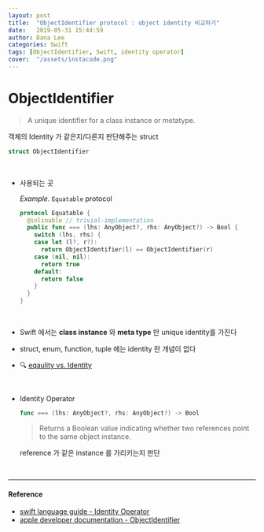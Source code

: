 ```yaml
---
layout: post
title:  "ObjectIdentifier protocol : object identity 비교하기"
date:   2019-05-31 15:44:59
author: Dana Lee
categories: Swift
tags: [ObjectIdentifier, Swift, identity operator]
cover:  "/assets/instacode.png"
---
```




# ObjectIdentifier

>  A unique identifier for a class instance or metatype.

객체의 Identity 가 같은지/다른지 판단해주는 struct

```swift
struct ObjectIdentifier
```

&nbsp;

- 사용되는 곳

  *Example*. `Equatable` protocol

  ```swift
  protocol Equatable {
    @inlinable // trivial-implementation
    public func === (lhs: AnyObject?, rhs: AnyObject?) -> Bool {
      switch (lhs, rhs) {
      case let (l?, r?):
        return ObjectIdentifier(l) == ObjectIdentifier(r)
      case (nil, nil):
        return true
      default:
        return false
      }
    }
  }
  ```

  &nbsp;

- Swift 에서는 **class instance** 와 **meta type** 만 unique identity를 가진다

- struct, enum, function, tuple 에는 identity 란 개념이 없다

- :mag: [eqaulity  vs.  Identity](https://daheenallwhite.github.io/swift/equatable/comparable/2019/05/13/Equality-Identity.html)

&nbsp;

- Identity Operator

  ```swift
  func === (lhs: AnyObject?, rhs: AnyObject?) -> Bool
  ```

  > Returns a Boolean value indicating whether two references point to the same object instance.

  reference 가 같은 instance 를 가리키는지 판단

&nbsp;

---

#### Reference

- [swift language guide - Identity Operator](https://docs.swift.org/swift-book/LanguageGuide/ClassesAndStructures.html#ID90)
- [apple developer documentation - ObjectIdentifier](https://developer.apple.com/documentation/swift/objectidentifier)

&nbsp;

&nbsp;

&nbsp;